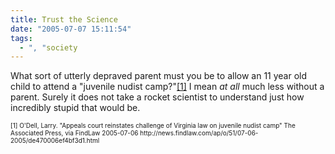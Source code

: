 ```yaml
---
title: Trust the Science
date: "2005-07-07 15:11:54"
tags:
  - ", "society
---
```

<p>What sort of utterly depraved parent must you be to allow an 11 year old child to attend a "juvenile nudist camp?"<a href="http://news.findlaw.com/ap/o/51/07-06-2005/de470006ef4bf3d1.html">[1]</a> I mean <em>at all</em> much less without a parent.  Surely it does not take a rocket scientist to understand just how incredibly stupid that would be.</p>  <font size="-2"> [1] O'Dell, Larry.  "Appeals court reinstates challenge of Virginia law on juvenile nudist camp" The Associated Press, via FindLaw 2005-07-06 http://news.findlaw.com/ap/o/51/07-06-2005/de470006ef4bf3d1.html </font>

